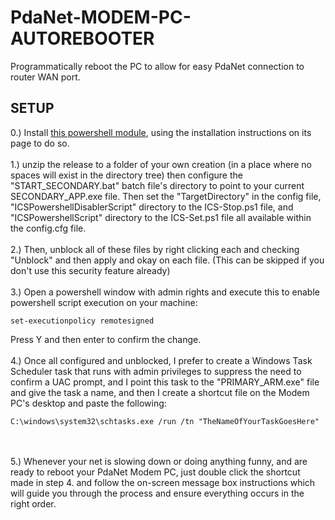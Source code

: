 # PdaNet-MODEM-PC-AUTOREBOOTER
Programmatically reboot the PC to allow for easy PdaNet connection to router WAN port.


## SETUP

0.) Install [this powershell module](https://github.com/loxia01/PSInternetConnectionSharing), using the installation instructions on its page to do so.
<br>
<br>
1.) unzip the release to a folder of your own creation (in a place where no spaces will exist in the directory tree) then configure the "START_SECONDARY.bat" batch file's directory to point to your current SECONDARY_APP.exe file.
Then set the "TargetDirectory" in the config file, "ICSPowershellDisablerScript" directory to the ICS-Stop.ps1 file, and "ICSPowershellScript" directory to the ICS-Set.ps1 file all available within the config.cfg file.
<br>
<br>
2.) Then, unblock all of these files by right clicking each and checking "Unblock" and then apply and okay on each file. (This can be skipped if you don't use this security feature already)
<br>
<br>
3.) Open a powershell window with admin rights and execute this to enable powershell script execution on your machine:
```
set-executionpolicy remotesigned
```
Press Y and then enter to confirm the change.
<br>
<br>
4.) Once all configured and unblocked, I prefer to create a Windows Task Scheduler task that runs with admin privileges to suppress the need to confirm a UAC prompt, and I point this task to the "PRIMARY_ARM.exe" file and give the task a name, and then I create a shortcut file on the Modem PC's desktop and paste the following: 
```
C:\windows\system32\schtasks.exe /run /tn "TheNameOfYourTaskGoesHere"
```
<br>
<br>
5.) Whenever your net is slowing down or doing anything funny, and are ready to reboot your PdaNet Modem PC, just double click the shortcut made in step 4. and follow the on-screen message box instructions which will guide you through the process and ensure everything occurs in the right order.





